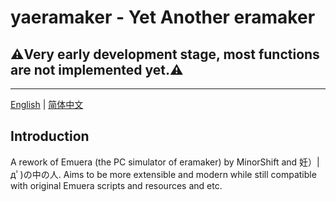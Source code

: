 ﻿# yaeramaker - Yet Another eramaker
## ⚠️Very early development stage, most functions are not implemented yet.⚠️

---

[English](README.md) | [简体中文](README.zh-CN.md)

## Introduction
A rework of Emuera (the PC simulator of eramaker) by MinorShift and 妊）|дﾟ)の中の人. Aims to be more extensible and modern while still compatible with original Emuera scripts and resources and etc.